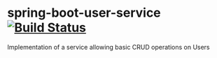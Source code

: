 # spring-boot-user-service [![Build Status](https://travis-ci.org/JoaoPedroPinheiro/spring-boot-user-service.svg?branch=master)](https://travis-ci.org/JoaoPedroPinheiro/spring-boot-user-service)
Implementation of a service allowing basic CRUD operations on Users

